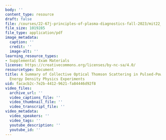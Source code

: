 ```yaml
---
body: ''
content_type: resource
draft: false
file: /courses/22-67j-principles-of-plasma-diagnostics-fall-2023/mit22_67j_f23_final_exam.pdf
file_size: 1019285
file_type: application/pdf
image_metadata:
  caption: ''
  credit: ''
  image-alt: ''
learning_resource_types:
- Supplemental Exam Materials
license: https://creativecommons.org/licenses/by-nc-sa/4.0/
resourcetype: Document
title: A Summary of Collective Optical Thomson Scattering in Pulsed-Power Driven High
  Energy Density Physics Experiments
uid: facacb2c-7e2b-4412-9621-fa84446d92f8
video_files:
  archive_url: ''
  video_captions_file: ''
  video_thumbnail_file: ''
  video_transcript_file: ''
video_metadata:
  video_speakers: ''
  video_tags: ''
  youtube_description: ''
  youtube_id: ''
---
```

